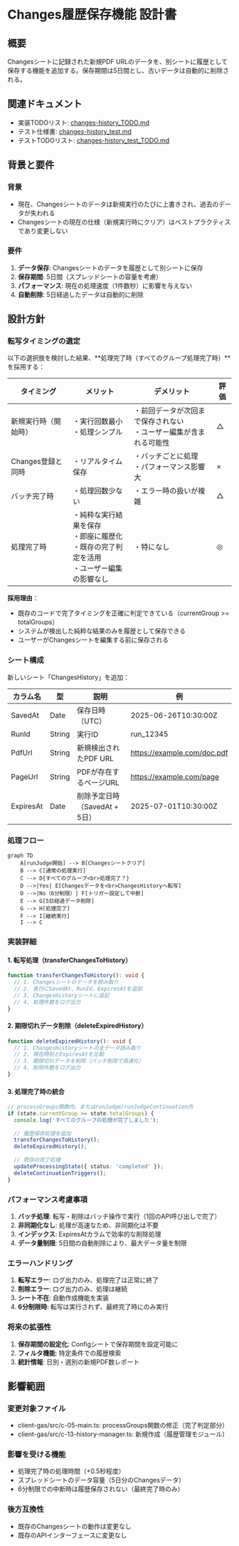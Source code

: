 # Changes履歴保存機能 設計書

## 概要
Changesシートに記録された新規PDF URLのデータを、別シートに履歴として保存する機能を追加する。保存期間は5日間とし、古いデータは自動的に削除される。

## 関連ドキュメント
- 実装TODOリスト: [changes-history_TODO.md](./changes-history_TODO.md)
- テスト仕様書: [changes-history_test.md](../test/changes-history/changes-history_test.md)
- テストTODOリスト: [changes-history_test_TODO.md](../test/changes-history/changes-history_test_TODO.md)

## 背景と要件
### 背景
- 現在、Changesシートのデータは新規実行のたびに上書きされ、過去のデータが失われる
- Changesシートの現在の仕様（新規実行時にクリア）はベストプラクティスであり変更しない

### 要件
1. **データ保存**: Changesシートのデータを履歴として別シートに保存
2. **保存期間**: 5日間（スプレッドシートの容量を考慮）
3. **パフォーマンス**: 現在の処理速度（1件数秒）に影響を与えない
4. **自動削除**: 5日経過したデータは自動的に削除

## 設計方針

### 転写タイミングの選定
以下の選択肢を検討した結果、**処理完了時（すべてのグループ処理完了時）**を採用する：

| タイミング | メリット | デメリット | 評価 |
|-----------|---------|-----------|------|
| 新規実行時（開始時） | ・実行回数最小<br>・処理シンプル | ・前回データが次回まで保存されない<br>・ユーザー編集が含まれる可能性 | △ |
| Changes登録と同時 | ・リアルタイム保存 | ・バッチごとに処理<br>・パフォーマンス影響大 | × |
| バッチ完了時 | ・処理回数少ない | ・エラー時の扱いが複雑 | △ |
| 処理完了時 | ・純粋な実行結果を保存<br>・即座に履歴化<br>・既存の完了判定を活用<br>・ユーザー編集の影響なし | ・特になし | ◎ |

**採用理由**：
- 既存のコードで完了タイミングを正確に判定できている（currentGroup >= totalGroups）
- システムが検出した純粋な結果のみを履歴として保存できる
- ユーザーがChangesシートを編集する前に保存される

### シート構成
新しいシート「ChangesHistory」を追加：

| カラム名 | 型 | 説明 | 例 |
|---------|---|------|-----|
| SavedAt | Date | 保存日時（UTC） | 2025-06-26T10:30:00Z |
| RunId | String | 実行ID | run_12345 |
| PdfUrl | String | 新規検出されたPDF URL | https://example.com/doc.pdf |
| PageUrl | String | PDFが存在するページURL | https://example.com/page |
| ExpiresAt | Date | 削除予定日時（SavedAt + 5日） | 2025-07-01T10:30:00Z |

### 処理フロー

```mermaid
graph TD
    A[runJudge開始] --> B[Changesシートクリア]
    B --> C[通常の処理実行]
    C --> D{すべてのグループ<br>処理完了？}
    D -->|Yes| E[Changesデータを<br>ChangesHistoryへ転写]
    D -->|No（6分制限）| F[トリガー設定して中断]
    E --> G[5日経過データ削除]
    G --> H[処理完了]
    F --> I[継続実行]
    I --> C
```

### 実装詳細

#### 1. 転写処理（transferChangesToHistory）
```typescript
function transferChangesToHistory(): void {
  // 1. Changesシートのデータを読み取り
  // 2. 各行にSavedAt、RunId、ExpiresAtを追加
  // 3. ChangesHistoryシートに追記
  // 4. 処理件数をログ出力
}
```

#### 2. 期限切れデータ削除（deleteExpiredHistory）
```typescript
function deleteExpiredHistory(): void {
  // 1. ChangesHistoryシートの全データ読み取り
  // 2. 現在時刻とExpiresAtを比較
  // 3. 期限切れデータを削除（バッチ削除で高速化）
  // 4. 削除件数をログ出力
}
```

#### 3. 処理完了時の統合
```typescript
// processGroups関数内、またはrunJudge/runJudgeContinuation内
if (state.currentGroup >= state.totalGroups) {
  console.log('すべてのグループの処理が完了しました');
  
  // 履歴保存処理を追加
  transferChangesToHistory();
  deleteExpiredHistory();
  
  // 既存の完了処理
  updateProcessingState({ status: 'completed' });
  deleteContinuationTriggers();
}
```

### パフォーマンス考慮事項

1. **バッチ処理**: 転写・削除はバッチ操作で実行（1回のAPI呼び出しで完了）
2. **非同期化なし**: 処理が高速なため、非同期化は不要
3. **インデックス**: ExpiresAtカラムで効率的な削除処理
4. **データ量制限**: 5日間の自動削除により、最大データ量を制限

### エラーハンドリング

1. **転写エラー**: ログ出力のみ、処理完了は正常に終了
2. **削除エラー**: ログ出力のみ、処理は継続
3. **シート不在**: 自動作成機能を実装
4. **6分制限時**: 転写は実行されず、最終完了時にのみ実行

### 将来の拡張性

1. **保存期間の設定化**: Configシートで保存期間を設定可能に
2. **フィルタ機能**: 特定条件での履歴検索
3. **統計情報**: 日別・週別の新規PDF数レポート

## 影響範囲

### 変更対象ファイル
- client-gas/src/c-05-main.ts: processGroups関数の修正（完了判定部分）
- client-gas/src/c-13-history-manager.ts: 新規作成（履歴管理モジュール）

### 影響を受ける機能
- 処理完了時の処理時間（+0.5秒程度）
- スプレッドシートのデータ容量（5日分のChangesデータ）
- 6分制限での中断時は履歴保存されない（最終完了時のみ）

### 後方互換性
- 既存のChangesシートの動作は変更なし
- 既存のAPIインターフェースに変更なし